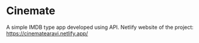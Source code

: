 # Cinemate
 A simple IMDB type app developed using API.
Netlify website of the project: https://cinematearavi.netlify.app/
